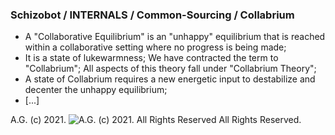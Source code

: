 ### Schizobot / INTERNALS / Common-Sourcing / Collabrium
* A "Collaborative Equilibrium" is an "unhappy" equilibrium that is reached within a collaborative setting where no progress is being made;
* It is a state of lukewarmness; We have contracted the term to "Collabrium"; All aspects of this theory fall under "Collabrium Theory";
* A state of Collabrium requires a new energetic input to destabilize and decenter the unhappy equilibrium;
* [...]

A.G. (c) 2021. ![A.G. (c) 2021. All Rights Reserved](https://historiotheque.files.wordpress.com/2016/11/ag_signature_official_2015_50px_cropped.jpg) All Rights Reserved.
